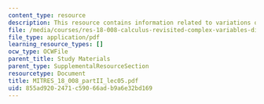 ```yaml
---
content_type: resource
description: This resource contains information related to variations of parameters.
file: /media/courses/res-18-008-calculus-revisited-complex-variables-differential-equations-and-linear-algebra-fall-2011/855ad9202471c59066adb9a6e32bd169_MITRES_18_008_partII_lec05.pdf
file_type: application/pdf
learning_resource_types: []
ocw_type: OCWFile
parent_title: Study Materials
parent_type: SupplementalResourceSection
resourcetype: Document
title: MITRES_18_008_partII_lec05.pdf
uid: 855ad920-2471-c590-66ad-b9a6e32bd169
---
```

